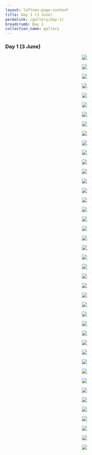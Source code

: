 ```yaml
---
layout: leftnav-page-content
title: Day 1 (3 June)
permalink: /gallery/day-1/
breadcrumb: Day 1
collection_name: gallery
---
```


### **Day 1 (3 June)**

<p align="center">
  <img src="/images/Day_1/01.jpg">
</p>
<p align="center">
  <img src="/images/Day_1/02.jpg">
</p>
<p align="center">
  <img src="/images/Day_1/03.jpg">
</p>
<p align="center">
  <img src="/images/Day_1/04.jpg">
</p>
<p align="center">
  <img src="/images/Day_1/05.jpg">
</p>
<p align="center">
  <img src="/images/Day_1/06.jpg">
</p>
<p align="center">
  <img src="/images/Day_1/07.jpg">
</p>
<p align="center">
  <img src="/images/Day_1/08.jpg">
</p>
<p align="center">
  <img src="/images/Day_1/09.jpg">
</p>
<p align="center">
  <img src="/images/Day_1/10.jpg">
</p>
<p align="center">
  <img src="/images/Day_1/11.JPG">
</p>
<p align="center">
  <img src="/images/Day_1/12.jpg">
</p>
<p align="center">
  <img src="/images/Day_1/13.JPG">
</p>
<p align="center">
  <img src="/images/Day_1/14.jpg">
</p>
<p align="center">
  <img src="/images/Day_1/15.jpg">
</p>
<p align="center">
  <img src="/images/Day_1/16.jpg">
</p>
<p align="center">
  <img src="/images/Day_1/17.jpg">
</p>
<p align="center">
  <img src="/images/Day_1/18.jpg">
</p>
<p align="center">
  <img src="/images/Day_1/19.jpg">
</p>
<p align="center">
  <img src="/images/Day_1/20.jpg">
</p>
<p align="center">
  <img src="/images/Day_1/21.jpeg">
</p>
<p align="center">
  <img src="/images/Day_1/22.jpg">
</p>
<p align="center">
  <img src="/images/Day_1/23.jpg">
</p>
<p align="center">
  <img src="/images/Day_1/24.jpg">
</p>
<p align="center">
  <img src="/images/Day_1/25.jpg">
</p>
<p align="center">
  <img src="/images/Day_1/26.jpg">
</p>
<p align="center">
  <img src="/images/Day_1/27.jpg">
</p>
<p align="center">
  <img src="/images/Day_1/28.jpg">
</p>
<p align="center">
  <img src="/images/Day_1/29.jpg">
</p>
<p align="center">
  <img src="/images/Day_1/30.jpg">
</p>
<p align="center">
  <img src="/images/Day_1/31.JPG">
</p>
<p align="center">
  <img src="/images/Day_1/32.jpg">
</p>
<p align="center">
  <img src="/images/Day_1/33.png">
</p>
<p align="center">
  <img src="/images/Day_1/34.jpg">
</p>
<p align="center">
  <img src="/images/Day_1/35.jpg">
</p>
<p align="center">
  <img src="/images/Day_1/36.jpg">
</p>
<p align="center">
  <img src="/images/Day_1/37.png">
</p>
<p align="center">
  <img src="/images/Day_1/38.jpg">
</p>
<p align="center">
  <img src="/images/Day_1/39.jpg">
</p>
<p align="center">
  <img src="/images/Day_1/40.jpg">
</p>
<p align="center">
  <img src="/images/Day_1/41.jpg">
</p>
<p align="center">
  <img src="/images/Day_1/42.jpg">
</p>
